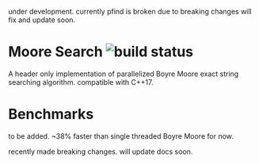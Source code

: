 under development. currently pfind is broken due to breaking changes will fix and update soon. <br>

# Moore Search <img src = "https://img.shields.io/github/actions/workflow/status/hhf112/moore-search/c-cpp.yml" alt="build status">
A header only implementation of parallelized Boyre Moore exact string searching algorithm. compatible with C++17.

# Benchmarks
to be added.
~38% faster than single threaded Boyre Moore for now.


recently made breaking changes. will update docs soon.
